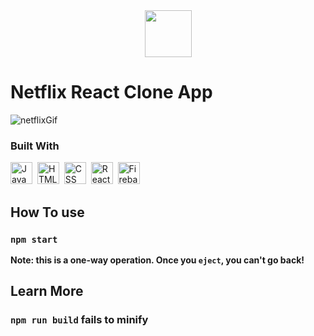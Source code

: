 <div align="center">
  <img src="https://openmoji.org/data/color/svg/1F4D1.svg" height="75px"/>
</div>

# Netflix React Clone App

![netflixGif](https://user-images.githubusercontent.com/96740762/179763864-59a1151e-ed3c-484e-b3e6-05646e1cddb2.gif)




### Built With
<div>
  <img src="https://cdn.jsdelivr.net/gh/devicons/devicon/icons/javascript/javascript-original.svg" title="JavaScript" alt="JavaScript" width="35" height="35"/>&nbsp;
  <img src="https://cdn.jsdelivr.net/gh/devicons/devicon/icons/html5/html5-original.svg" title="HTML5" alt="HTML" width="35" height="35"/>&nbsp;
  <img src="https://cdn.jsdelivr.net/gh/devicons/devicon/icons/css3/css3-original.svg"  title="CSS3" alt="CSS" width="35" height="35"/>&nbsp;
  <img src="https://cdn.jsdelivr.net/gh/devicons/devicon/icons/react/react-original.svg" title="React" alt="React" width="35" height="35"/>&nbsp;
  <img src="https://cdn.jsdelivr.net/gh/devicons/devicon/icons/firebase/firebase-plain.svg" title="Firebase" alt="Firebase" width="35" height="35"/>&nbsp;
</div>


## How To use


### `npm start`


**Note: this is a one-way operation. Once you `eject`, you can't go back!**


## Learn More



### `npm run build` fails to minify

